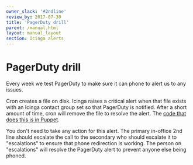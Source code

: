 ```yaml
---
owner_slack: '#2ndline'
review_by: 2017-07-30
title: 'PagerDuty drill'
parent: /manual.html
layout: manual_layout
section: Icinga alerts
---
```


# PagerDuty drill

Every week we test PagerDuty to make sure it can phone to alert us to
any issues.

Cron creates a file on disk. Icinga raises a critical alert when that
file exists with an Icinga contact group set so that PagerDuty is
notified. After a short amount of time, cron will remove the file to
resolve the alert. The [code that does this is in
Puppet](https://github.com/alphagov/govuk-puppet/blob/master/modules/monitoring/manifests/pagerduty_drill.pp).

You don't need to take any action for this alert. The primary in-office
2nd line should escalate the call to the secondary who should escalate
it to "escalations" to ensure that phone redirection is working. The
person on "escalations" will resolve the PagerDuty alert to prevent
anyone else being phoned.


